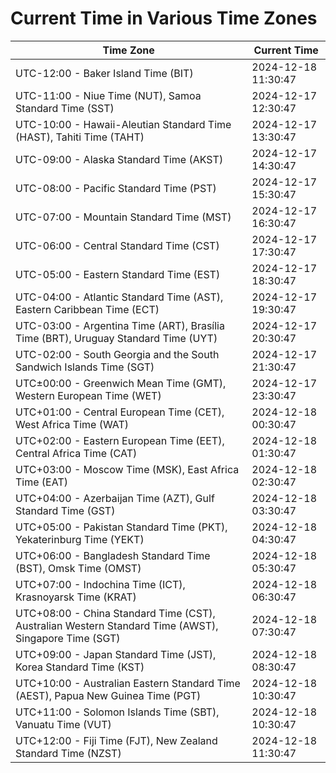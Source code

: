 # Current Time in Various Time Zones

| Time Zone | Current Time |
|-----------|--------------|
| UTC-12:00 - Baker Island Time (BIT) | 2024-12-18 11:30:47 |
| UTC-11:00 - Niue Time (NUT), Samoa Standard Time (SST) | 2024-12-17 12:30:47 |
| UTC-10:00 - Hawaii-Aleutian Standard Time (HAST), Tahiti Time (TAHT) | 2024-12-17 13:30:47 |
| UTC-09:00 - Alaska Standard Time (AKST) | 2024-12-17 14:30:47 |
| UTC-08:00 - Pacific Standard Time (PST) | 2024-12-17 15:30:47 |
| UTC-07:00 - Mountain Standard Time (MST) | 2024-12-17 16:30:47 |
| UTC-06:00 - Central Standard Time (CST) | 2024-12-17 17:30:47 |
| UTC-05:00 - Eastern Standard Time (EST) | 2024-12-17 18:30:47 |
| UTC-04:00 - Atlantic Standard Time (AST), Eastern Caribbean Time (ECT) | 2024-12-17 19:30:47 |
| UTC-03:00 - Argentina Time (ART), Brasília Time (BRT), Uruguay Standard Time (UYT) | 2024-12-17 20:30:47 |
| UTC-02:00 - South Georgia and the South Sandwich Islands Time (SGT) | 2024-12-17 21:30:47 |
| UTC±00:00 - Greenwich Mean Time (GMT), Western European Time (WET) | 2024-12-17 23:30:47 |
| UTC+01:00 - Central European Time (CET), West Africa Time (WAT) | 2024-12-18 00:30:47 |
| UTC+02:00 - Eastern European Time (EET), Central Africa Time (CAT) | 2024-12-18 01:30:47 |
| UTC+03:00 - Moscow Time (MSK), East Africa Time (EAT) | 2024-12-18 02:30:47 |
| UTC+04:00 - Azerbaijan Time (AZT), Gulf Standard Time (GST) | 2024-12-18 03:30:47 |
| UTC+05:00 - Pakistan Standard Time (PKT), Yekaterinburg Time (YEKT) | 2024-12-18 04:30:47 |
| UTC+06:00 - Bangladesh Standard Time (BST), Omsk Time (OMST) | 2024-12-18 05:30:47 |
| UTC+07:00 - Indochina Time (ICT), Krasnoyarsk Time (KRAT) | 2024-12-18 06:30:47 |
| UTC+08:00 - China Standard Time (CST), Australian Western Standard Time (AWST), Singapore Time (SGT) | 2024-12-18 07:30:47 |
| UTC+09:00 - Japan Standard Time (JST), Korea Standard Time (KST) | 2024-12-18 08:30:47 |
| UTC+10:00 - Australian Eastern Standard Time (AEST), Papua New Guinea Time (PGT) | 2024-12-18 10:30:47 |
| UTC+11:00 - Solomon Islands Time (SBT), Vanuatu Time (VUT) | 2024-12-18 10:30:47 |
| UTC+12:00 - Fiji Time (FJT), New Zealand Standard Time (NZST) | 2024-12-18 11:30:47 |
